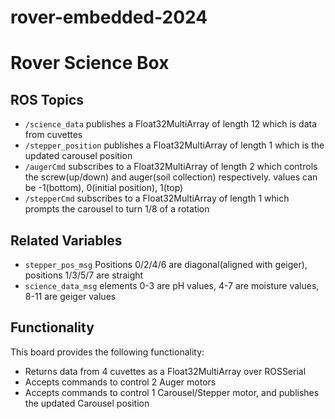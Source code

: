 # rover-embedded-2024

# Rover Science Box

## ROS Topics
- `/science_data` publishes a Float32MultiArray of length 12 which is data from cuvettes
- `/stepper_position` publishes a Float32MultiArray of length 1 which is the updated carousel position
- `/augerCmd` subscribes to a Float32MultiArray of length 2 which controls the screw(up/down) and auger(soil collection) respectively. values can be -1(bottom), 0(initial position), 1(top)
- `/stepperCmd` subscribes to a Float32MultiArray of length 1 which prompts the carousel to turn 1/8 of a rotation

## Related Variables
- `stepper_pos_msg` Positions 0/2/4/6 are diagonal(aligned with geiger), positions 1/3/5/7 are straight
- `science_data_msg` elements 0-3 are pH values, 4-7 are moisture values, 8-11 are geiger values

## Functionality
This board provides the following functionality:
- Returns data from 4 cuvettes as a Float32MultiArray over ROSSerial
- Accepts commands to control 2 Auger motors
- Accepts commands to control 1 Carousel/Stepper motor, and publishes the updated Carousel position

